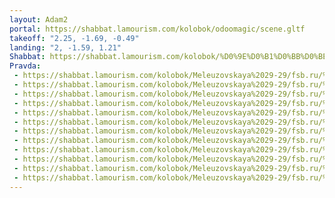 ```yaml
---
layout: Adam2
portal: https://shabbat.lamourism.com/kolobok/odoomagic/scene.gltf
takeoff: "2.25, -1.69, -0.49"
landing: "2, -1.59, 1.21"
Shabbat: https://shabbat.lamourism.com/kolobok/%D0%9E%D0%B1%D0%BB%D0%BE%D0%BC%D0%BE%D0%B2.mp4
Pravda:
 - https://shabbat.lamourism.com/kolobok/Meleuzovskaya%2029-29/fsb.ru/%D1%83%D0%BF%D1%8F%D1%87%D0%BA%D0%B0.png
 - https://shabbat.lamourism.com/kolobok/Meleuzovskaya%2029-29/fsb.ru/%D1%83%D0%BF%D1%8F%D1%87%D0%BA%D0%B0.png
 - https://shabbat.lamourism.com/kolobok/Meleuzovskaya%2029-29/fsb.ru/%D1%83%D0%BF%D1%8F%D1%87%D0%BA%D0%B0.png
 - https://shabbat.lamourism.com/kolobok/Meleuzovskaya%2029-29/fsb.ru/%D1%83%D0%BF%D1%8F%D1%87%D0%BA%D0%B0.png
 - https://shabbat.lamourism.com/kolobok/Meleuzovskaya%2029-29/fsb.ru/%D1%83%D0%BF%D1%8F%D1%87%D0%BA%D0%B0.png
 - https://shabbat.lamourism.com/kolobok/Meleuzovskaya%2029-29/fsb.ru/%D1%83%D0%BF%D1%8F%D1%87%D0%BA%D0%B0.png
 - https://shabbat.lamourism.com/kolobok/Meleuzovskaya%2029-29/fsb.ru/%D1%83%D0%BF%D1%8F%D1%87%D0%BA%D0%B0.png
 - https://shabbat.lamourism.com/kolobok/Meleuzovskaya%2029-29/fsb.ru/%D1%83%D0%BF%D1%8F%D1%87%D0%BA%D0%B0.png
 - https://shabbat.lamourism.com/kolobok/Meleuzovskaya%2029-29/fsb.ru/%D1%83%D0%BF%D1%8F%D1%87%D0%BA%D0%B0.png
 - https://shabbat.lamourism.com/kolobok/Meleuzovskaya%2029-29/fsb.ru/%D1%83%D0%BF%D1%8F%D1%87%D0%BA%D0%B0.png
 - https://shabbat.lamourism.com/kolobok/Meleuzovskaya%2029-29/fsb.ru/%D1%83%D0%BF%D1%8F%D1%87%D0%BA%D0%B0.png
 - https://shabbat.lamourism.com/kolobok/Meleuzovskaya%2029-29/fsb.ru/%D1%83%D0%BF%D1%8F%D1%87%D0%BA%D0%B0.png
---
```

